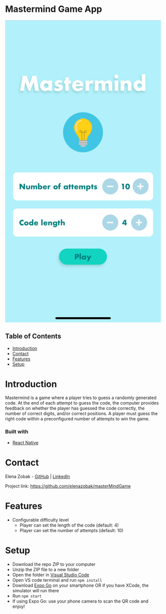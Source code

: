 # Mastermind Game App

![Logo](/assets/_logo_.png)

## Table of Contents

- [Introduction](#introduction)
- [Contact](#contact)
- [Features](#features)
- [Setup](#setup)


# Introduction

Mastermind is a game where a player tries to guess a randomly generated code. At the end of each attempt to guess the code, the computer provides feedback on whether the player has guessed the code correctly, the number of correct digits, and/or correct positions. A player must guess the right code within a preconfigured number of attempts to win the game.

### Built with

- [React Native](https://reactnative.dev/)


# Contact

Elena Zobak - [GitHub](https://github.com/elenazobak) | [LinkedIn](https://www.linkedin.com/in/elenazobak/)

Project link: https://github.com/elenazobak/masterMindGame

# Features

- Configurable difficulty level
  - Player can set the length of the code (default: 4)
  - Player can set the number of attempts (default: 10)
  
# Setup

- Download the repo ZIP to your computer
- Unzip the ZIP file to a new folder
- Open the folder in [Visual Studio Code](https://code.visualstudio.com/)
- Open VS code terminal and run `npm install`
- Download [Expo Go](https://expo.dev/client) on your smartphone OR if you have XCode, the simulator will run there
- Run `npm start`
- If using Expo Go: use your phone camera to scan the QR code and enjoy!



